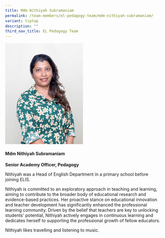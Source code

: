 ```yaml
---
title: Mdm Nithiyah Subramaniam
permalink: /team-members/el-pedagogy-team/mdm-nithiyah-subramaniam/
variant: tiptap
description: ""
third_nav_title: EL Pedagogy Team
---
```

<p></p>
<div class="isomer-image-wrapper">
<img style="width: 50%;" height="auto" width="100%" alt="" src="/images/Nithiyah_Portrait.png">
</div>
<h4><strong>Mdm Nithiyah Subramaniam</strong></h4>
<p><strong>Senior Academy Officer, Pedagogy</strong>
</p>
<p>Nithiyah<strong> </strong>was a Head of English Department in a primary
school before joining ELIS.</p>
<p>Nithiyah is committed to an exploratory approach in teaching and learning,
aiming to contribute to the broader body of educational research and evidence-based
practices. Her proactive stance on educational innovation and teacher development
has significantly enhanced the professional learning community. Driven
by the belief that teachers are key to unlocking students' potential, Nithiyah
actively engages in continuous learning and dedicates herself to supporting
the professional growth of fellow educators.</p>
<p>Nithiyah likes travelling and listening to music.</p>
<p></p>
<p></p>